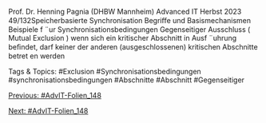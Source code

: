 Prof. Dr. Henning Pagnia (DHBW Mannheim) Advanced IT Herbst 2023 49/132Speicherbasierte Synchronisation Begriﬀe und Basismechanismen
Beispiele f ¨ur Synchronisationsbedingungen
Gegenseitiger Ausschluss ( Mutual Exclusion )
wenn sich ein kritischer Abschnitt in Ausf ¨uhrung beﬁndet, darf keiner der
anderen (ausgeschlossenen) kritischen Abschnitte betret en werden

   Tags & Topics:
   #Exclusion
   #Synchronisationsbedingungen
   #synchronisationsbedingungen
   #Abschnitte
   #Abschnitt
   #Gegenseitiger

[Previous: #AdvIT-Folien_148](AdvIT-Folien_148.md)

[Next: #AdvIT-Folien_148](AdvIT-Folien_148.md)